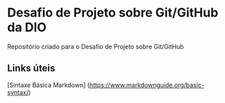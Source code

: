 # Desafio de Projeto sobre Git/GitHub da DIO
Repositório criado para o Desafio de Projeto sobre Git/GitHub

## Links úteis
[Sintaxe Básica Markdown] (https://www.markdownguide.org/basic-syntax/)
